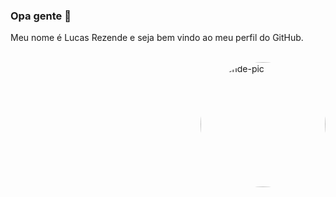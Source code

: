 ### Opa gente 👋

Meu nome é Lucas Rezende e seja bem vindo ao meu perfil do GitHub.

<div style="display: inline_block"><br>
  <img align="right" alt="Rezende-pic" height="200" style="border-radius:100px;" src="https://i.pinimg.com/736x/2c/80/b6/2c80b65248c6e6e1552f694fd1631adb.jpg">
</div>
